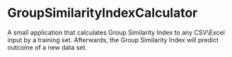 # GroupSimilarityIndexCalculator

A small application that calculates Group Similarity Index to any CSV\Excel input by a training set.
Afterwards, the Group Similarity Index will predict outcome of a new data set.
